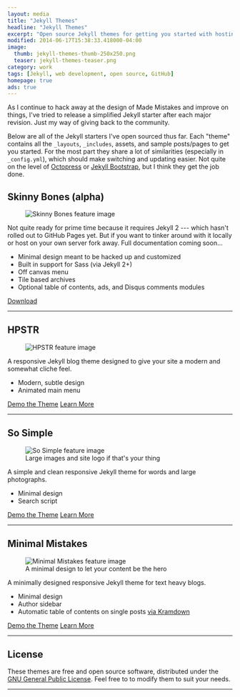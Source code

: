 ```yaml
---
layout: media
title: "Jekyll Themes"
headline: "Jekyll Themes"
excerpt: "Open source Jekyll themes for getting you started with hosting a blog on GitHub."
modified: 2014-06-17T15:38:33.418000-04:00
image: 
  thumb: jekyll-themes-thumb-250x250.png
  teaser: jekyll-themes-teaser.png
category: work
tags: [Jekyll, web development, open source, GitHub]
homepage: true
ads: true
---
```


As I continue to hack away at the design of Made Mistakes and improve on things, I've tried to release a simplified Jekyll starter after each major revision. Just my way of giving back to the community.

Below are all of the Jekyll starters I've open sourced thus far. Each "theme" contains all the `_layouts`, `_includes`, assets, and sample posts/pages to get you started. For the most part they share a lot of similarities (especially in `_config.yml`), which should make switching and updating easier. Not quite on the level of [Octopress](http://octopress.org/) or [Jekyll Bootstrap](http://jekyllbootstrap.com/), but I think they get the job done.

## Skinny Bones (alpha)

<figure>
	<img src="{{ site.url }}/images/skinny-bones-theme-feature.jpg" alt="Skinny Bones feature image">
</figure>

Not quite ready for prime time because it requires Jekyll 2 --- which hasn't rolled out to GitHub Pages yet. But if you want to tinker around with it locally or host on your own server fork away. Full documentation coming soon…

* Minimal design meant to be hacked up and customized
* Built in support for Sass (via Jekyll 2+)
* Off canvas menu
* Tile based archives
* Optional table of contents, ads, and Disqus comments modules

<div markdown="0">
	<a href="https://github.com/mmistakes/skinny-bones-jekyll" class="btn">Download</a>
</div>

---

## HPSTR

<figure>
	<img src="{{ site.url }}/images/hpstr-theme-feature.jpg" alt="HPSTR feature image">
</figure>

A responsive Jekyll blog theme designed to give your site a modern and somewhat cliche feel.

* Modern, subtle design
* Animated main menu

<div markdown="0">
	<a href="http://mmistakes.github.io/hpstr-jekyll-theme/" class="btn">Demo the Theme</a>
	<a href="{{ site.url }}{% post_url /articles/2013-08-26-hpstr-jekyll-theme %}" class="btn">Learn More</a>
</div>

---

## So Simple

<figure>
	<img src="{{ site.url }}/images/so-simple-theme-feature.jpg" alt="So Simple feature image">
	<figcaption>Large images and site logo if that's your thing</figcaption>
</figure>

A simple and clean responsive Jekyll theme for words and large photographs.

* Minimal design
* Search script

<div markdown="0">
	<a href="http://mmistakes.github.io/so-simple-theme" class="btn">Demo the Theme</a>
	<a href="{{ site.url }}{% post_url /articles/2013-06-26-so-simple-jekyll-theme %}" class="btn">Learn More</a>
</div>

---

## Minimal Mistakes

<figure>
	<img src="{{ site.url }}/images/minimal-mistakes-theme-feature.jpg" alt="Minimal Mistakes feature image">
	<figcaption>A minimal design to let your content be the hero</figcaption>
</figure>

A minimally designed responsive Jekyll theme for text heavy blogs.

* Minimal design
* Author sidebar
* Automatic table of contents on single posts [via Kramdown](http://kramdown.gettalong.org/converter/html.html#toc)

<div markdown="0">
	<a href="http://mmistakes.github.io/minimal-mistakes" class="btn">Demo the Theme</a>
	<a href="{{ site.url }}{% post_url /articles/2013-05-28-minimal-mistakes-jekyll-theme %}" class="btn">Learn More</a>
</div>

---

## License

These themes are free and open source software, distributed under the [GNU General Public License](https://www.gnu.org/copyleft/gpl.html). Feel free to to modify them to suit your needs. 

---